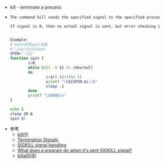 - kill - terminate a process
- ```bash
  The command kill sends the specified signal to the specified processes or process groups
  
  If signal is 0, then no actual signal is sent, but error checking is still performed.
  
  
  Example:
  # bash实现spin功能
  #！/usr/bin/bash
  SPIN='-\|/'
  function spin {
          i=0
          while kill -0 $1 2> /dev/null
          do
                  i=$(( (i+1)%4 ))
                  printf "\b${SPIN:$i:1}"
                  sleep .1
          done
          printf "\bDONE\n"
  }
  
  echo 1
  sleep 20 &
  spin $!
  ```
- 参考
	- [kill(1)](https://man7.org/linux/man-pages/man1/kill.1.html)
	- [Termination Signals](https://www.gnu.org/software/libc/manual/html_node/Termination-Signals.html)
	- [SIGKILL signal handling](https://stackoverflow.com/questions/15766036/sigkill-signal-handling)
	- [What does a program do when it's sent SIGKILL signal?](https://unix.stackexchange.com/questions/485644/what-does-a-program-do-when-its-sent-sigkill-signal)
	- [killall5(8)](https://linux.die.net/man/8/killall5)